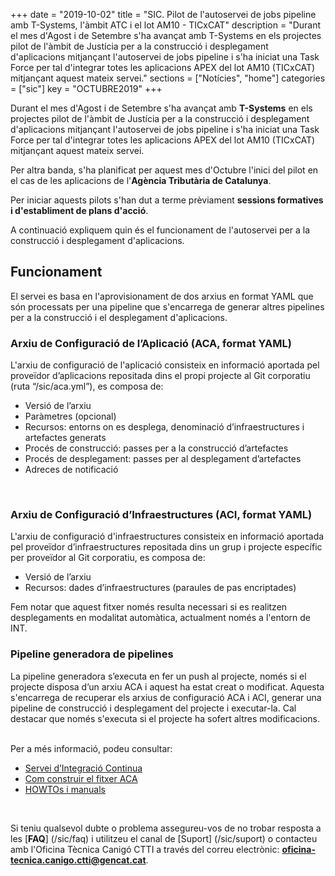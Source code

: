 +++
date        = "2019-10-02"
title       = "SIC. Pilot de l'autoservei de jobs pipeline amb T-Systems, l'àmbit ATC i el lot AM10 - TICxCAT"
description = "Durant el mes d'Agost i de Setembre s'ha avançat amb T-Systems en els projectes pilot de l'àmbit de Justícia per a la construcció i desplegament d'aplicacions mitjançant l'autoservei de jobs pipeline i s'ha iniciat una Task Force per tal d'integrar totes les aplicacions APEX del lot AM10 (TICxCAT) mitjançant aquest mateix servei."
sections    = ["Notícies", "home"]
categories  = ["sic"]
key         = "OCTUBRE2019"
+++

Durant el mes d'Agost i de Setembre s'ha avançat amb **T-Systems** en els projectes pilot de l'àmbit de Justícia per a la construcció i desplegament d'aplicacions mitjançant l'autoservei de jobs pipeline i s'ha iniciat una Task Force per tal d'integrar totes les aplicacions APEX del lot AM10 (TICxCAT) mitjançant aquest mateix servei.

Per altra banda, s'ha planificat per aquest mes d'Octubre l'inici del pilot en el cas de les aplicacions de l'**Agència Tributària de Catalunya**.

Per iniciar aquests pilots s'han dut a terme prèviament **sessions formatives i d'establiment de plans d'acció**.

A continuació expliquem quin és el funcionament de l'autoservei per a la construcció i desplegament d'aplicacions.

## Funcionament

El servei es basa en l'aprovisionament de dos arxius en format YAML que són processats per una pipeline que s'encarrega de generar altres pipelines per a la construcció i el desplegament d'aplicacions.

### Arxiu de Configuració de l’Aplicació (ACA, format YAML)
L'arxiu de configuració de l'aplicació consisteix en informació aportada pel proveïdor d’aplicacions repositada dins el propi projecte al Git corporatiu (ruta “/sic/aca.yml”), es composa de:

* Versió de l’arxiu
* Paràmetres (opcional)
* Recursos: entorns on es desplega, denominació d’infraestructures i artefactes generats
* Procés de construcció: passes per a la construcció d’artefactes
* Procés de desplegament: passes per al desplegament d’artefactes
* Adreces de notificació
<br/>

### Arxiu de Configuració d’Infraestructures (ACI, format YAML)
L'arxiu de configuració d'infraestructures consisteix en informació aportada pel proveïdor d’infraestructures repositada dins un grup i projecte específic per proveïdor al Git corporatiu, es composa de:

* Versió de l’arxiu
* Recursos: dades d’infraestructures (paraules de pas encriptades)

Fem notar que aquest fitxer només resulta necessari si es realitzen desplegaments en modalitat automàtica, actualment només a l'entorn de INT.
<br/>

### Pipeline generadora de pipelines
La pipeline generadora s’executa en fer un push al projecte, només si el projecte disposa d’un arxiu ACA i aquest ha estat creat o modificat. Aquesta s'encarrega de recuperar els arxius de configuració ACA i ACI, generar una pipeline de construcció i desplegament del projecte i executar-la. Cal destacar que només s'executa si el projecte ha sofert altres modificacions.
<br/>


<br/>
Per a més informació, podeu consultar:

* [Servei d’Integració Continua](/sic-serveis/ci/)
* [Com construir el fitxer ACA](/sic-welcome-pack/fitxer-aca/)
* [HOWTOs i manuals](/sic/manuals/)

<br/>

Si teniu qualsevol dubte o problema assegureu-vos de no trobar resposta a les [**FAQ**] (/sic/faq) i utilitzeu el canal de [Suport] (/sic/suport) o contacteu amb l'Oficina Tècnica Canigó CTTI a través del correu electrònic: **oficina-tecnica.canigo.ctti@gencat.cat**.
